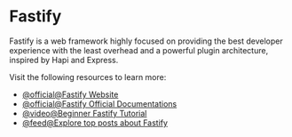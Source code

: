 # Fastify

Fastify is a web framework highly focused on providing the best developer experience with the least overhead and a powerful plugin architecture, inspired by Hapi and Express.

Visit the following resources to learn more:

- [@official@Fastify Website](https://www.fastify.io/)
- [@official@Fastify Official Documentations](https://www.fastify.io/docs/latest/)
- [@video@Beginner Fastify Tutorial](https://www.youtube.com/watch?v=Lk-uVEVGxOA)
- [@feed@Explore top posts about Fastify](https://app.daily.dev/tags/fastify?ref=roadmapsh)
